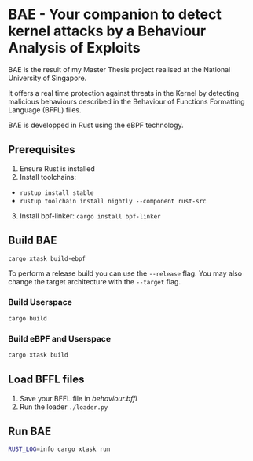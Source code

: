 # BAE - Your companion to detect kernel attacks by a Behaviour Analysis of Exploits

BAE is the result of my Master Thesis project realised at the National University of Singapore.

It offers a real time protection against threats in the Kernel by detecting malicious behaviours described in the Behaviour of Functions Formatting Language (BFFL) files.

BAE is developped in Rust using the eBPF technology.

## Prerequisites

1. Ensure Rust is installed
2. Install toolchains:
 - `rustup install stable`
 - `rustup toolchain install nightly --component rust-src`
3. Install bpf-linker: `cargo install bpf-linker`

## Build BAE

```bash
cargo xtask build-ebpf
```

To perform a release build you can use the `--release` flag.
You may also change the target architecture with the `--target` flag.

### Build Userspace

```bash
cargo build
```

### Build eBPF and Userspace

```bash
cargo xtask build
```

## Load BFFL files

1. Save your BFFL file in *behaviour.bffl*
2. Run the loader `./loader.py`


## Run BAE

```bash
RUST_LOG=info cargo xtask run
```

